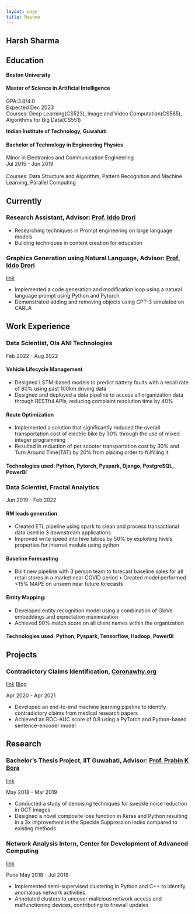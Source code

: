 ```yaml
---
layout: page
title: Resume
---
```

## Harsh Sharma

## Education
**Boston University**
#### Master of Science in Artificial Intelligence
GPA:3.8/4.0 <br />
Expected Dec 2023 <br />
Courses: Deep Learning(CS523), Image and Video Computation(CS585), Algorithms for Big Data(CS551)

**Indian Institute of Technology, Guwahati**
#### Bachelor of Technology in Engineering Physics
Minor in Electronics and Communication Engineering <br />
Jul 2015 - Jun 2019 <br />
<br />
Courses: Data Structure and Algorithm, Pattern Recognition and Machine Learning, Parallel Computing

## Currently
### Research Assistant, Advisor: <a href="https://scholar.google.co.il/citations?user=DDIjoEUAAAAJ" target="_blank">Prof. Iddo Drori</a>
- Researching techniques in Prompt engineering on large language models
- Building techniques in content creation for education

### Graphics Generation using Natural Language, Advisor: <a href="https://scholar.google.co.il/citations?user=DDIjoEUAAAAJ" target="_blank">Prof. Iddo Drori</a>
<a href="https://bit.ly/3Sv38Us" target="_blank">link</a>

- Implemented a code generation and modification loop using a natural language prompt using Python and Pytorch
- Demonstrated adding and removing objects using GPT-3 simulated on CARLA

## Work Experience

### Data Scientist, Ola ANI Technologies
Feb 2022 - Aug 2022

#### Vehicle Lifecycle Management
- Designed LSTM-based models to predict battery faults with a recall rate of 80% using past 100km driving data
- Designed and deployed a data pipeline to access all organization data through RESTful APIs, reducing complaint resolution time by 40%

#### Route Optimization
- Implemented a solution that significantly reduced the overall transportation cost of electric bike by 30% through the use of mixed integer programming
- Resulted in reduction of per scooter transportation cost by 30% and Turn Around Time(TAT) by 20% from placing order to fulfilling it

#### Technologies used: Python, Pytorch, Pyspark, Django, PostgreSQL, PowerBI


### Data Scientist, Fractal Analytics
Jun 2019 - Feb 2022
#### RM leads generation
- Created ETL pipeline using spark to clean and process transactional data used in 3 downstream applications
- Improved write speed into hive tables by 50% by exploiting hive’s properties for internal module using python 
#### Baseline Forecasting
- Built new pipeline with 3 person team to forecast baseline sales for all retail stores in a market near COVID period • Created model performed <15% MAPE on unseen near future forecasts
#### Entity Mapping:
- Developed entity recognition model using a combination of GloVe embeddings and expectation maximization
- Achieved 90% match score on all client names within the organization 

#### Technologies used: Python, Pyspark, Tensorflow, Hadoop, PowerBI


## Projects
### Contradictory Claims Identification, <a href="https://coronawhy.org" target="_blank">Coronawhy.org</a>
<a href="https://bit.ly/3KLFPDQ" target="_blank">link</a>
<a href="{{site.baseurl}}//2023/02/26/route-optimization/" target="_blank">Blog</a>

Apr 2020 - Apr 2021
- Developed an end-to-end machine learning pipeline to identify contradictory claims from medical research papers 
- Achieved an ROC-AUC score of 0.8 using a PyTorch and Python-based sentence-encoder model

## Research 
### Bachelor’s Thesis Project, IIT Guwahati, Advisor: [Prof. Prabin K Bora](https://scholar.google.co.in/citations?user=uYXWJnsAAAAJ&hl=en) 
<a href="https://bit.ly/harshBTPreport" target="_blank">link</a>

May 2018 - Mar 2019
- Conducted a study of denoising techniques for speckle noise reduction in OCT images
- Designed a novel composite loss function in Keras and Python resulting in a 3x improvement in the Speckle Suppression Index compared to existing methods

### Network Analysis Intern, Center for Development of Advanced Computing
<a href="https://bit.ly/3Y6cp6u" target="_blank">link</a>

Pune May 2018 - Jul 2018 
- Implemented semi-supervised clustering in Python and C++ to identify anomalous network activities
- Annotated clusters to uncover malicious network access and malfunctioning devices, contributing to firewall updates